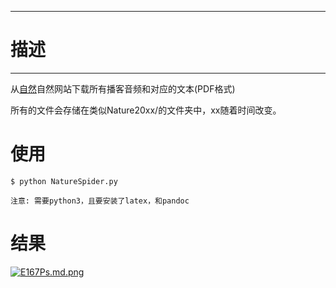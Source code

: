 -------------
# 描述 #
-------------
从[自然](https://www.nature.com/)自然网站下载所有播客音频和对应的文本(PDF格式)

所有的文件会存储在类似Nature20xx/的文件夹中，xx随着时间改变。

# 使用 #
	$ python NatureSpider.py

	注意: 需要python3，且要安装了latex，和pandoc

# 结果 #
[![E167Ps.md.png](https://s2.ax1x.com/2019/04/29/E167Ps.md.png)](https://imgchr.com/i/E167Ps)
